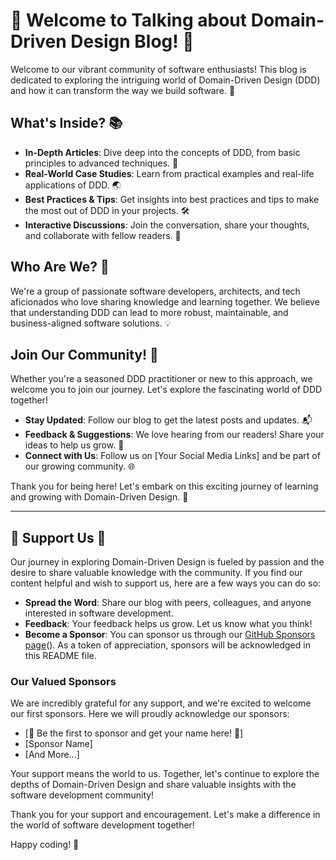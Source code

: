 # 🌟 Welcome to Talking about Domain-Driven Design Blog! 🌟

Welcome to our vibrant community of software enthusiasts! This blog is dedicated to exploring the intriguing world of Domain-Driven Design (DDD) and how it can transform the way we build software. 🚀

## What's Inside? 📚

- **In-Depth Articles**: Dive deep into the concepts of DDD, from basic principles to advanced techniques. 🤿
- **Real-World Case Studies**: Learn from practical examples and real-life applications of DDD. 🌏
- **Best Practices & Tips**: Get insights into best practices and tips to make the most out of DDD in your projects. 🛠️
- **Interactive Discussions**: Join the conversation, share your thoughts, and collaborate with fellow readers. 💬

## Who Are We? 👥

We're a group of passionate software developers, architects, and tech aficionados who love sharing knowledge and learning together. We believe that understanding DDD can lead to more robust, maintainable, and business-aligned software solutions. 💡

## Join Our Community! 🤝

Whether you're a seasoned DDD practitioner or new to this approach, we welcome you to join our journey. Let's explore the fascinating world of DDD together!

- **Stay Updated**: Follow our blog to get the latest posts and updates. 📬
- **Feedback & Suggestions**: We love hearing from our readers! Share your ideas to help us grow. 🌱
- **Connect with Us**: Follow us on [Your Social Media Links] and be part of our growing community. 🌐

Thank you for being here! Let's embark on this exciting journey of learning and growing with Domain-Driven Design. 🚀

---

## 🌟 Support Us 🌟

Our journey in exploring Domain-Driven Design is fueled by passion and the desire to share valuable knowledge with the community. If you find our content helpful and wish to support us, here are a few ways you can do so:

- **Spread the Word**: Share our blog with peers, colleagues, and anyone interested in software development.
- **Feedback**: Your feedback helps us grow. Let us know what you think!
- **Become a Sponsor**: You can sponsor us through our [GitHub Sponsors page](https://github.com/sponsors/zlianhua)(). As a token of appreciation, sponsors will be acknowledged in this README file.

### Our Valued Sponsors

We are incredibly grateful for any support, and we're excited to welcome our first sponsors. Here we will proudly acknowledge our sponsors:

- [🌟 Be the first to sponsor and get your name here! 🌟]
- [Sponsor Name]
- [And More...]

Your support means the world to us. Together, let's continue to explore the depths of Domain-Driven Design and share valuable insights with the software development community!

Thank you for your support and encouragement. Let's make a difference in the world of software development together!

Happy coding! 🎉